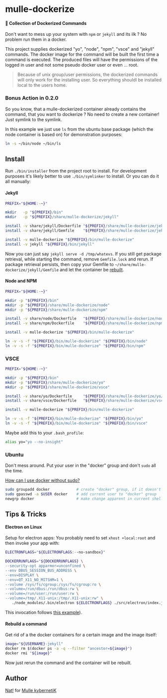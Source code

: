 # mulle-dockerize

#### 🔌 Collection of Dockerized Commands

Don't want to mess up your system with `npm` or `jekyll` and its ilk ? No
problem run them in a docker.

This project supplies dockerized "yo", "node", "npm", "vsce" and "jekyll"
commands. The docker image for the command will be built the first time a
command is executed. The produced files will have the permissions of the logged
in user and not some pseudo docker user or even ... root.

> Because of unix group/user permissions, the dockerized commands will only
> work for the installing user. So everything shouldl be installed local to the
> users home.


### Bonus Action in 0.2.0

So you know, that a mulle-dockerized container already contains the command,
that you want to dockerize ? No need to create a new container! Just symlink
to the symlink.

In this example we just use `ls` from the ubuntu base package (which the node
container is based on) for demonstration purposes:

```sh
ln -s ~/bin/node ~/bin/ls
```


## Install

Run `./bin/installer` from the project root to install. For development
purposes it's likely better to use `./bin/symlinker` to install. Or you can
do it all manually:


#### Jekyll

``` sh
PREFIX="${HOME:-~}"

mkdir   -p "${PREFIX}/bin"
mkdir   -p "${PREFIX}/share/mulle-dockerize/jekyll"

install -v share/jekyll/Dockerfile "${PREFIX}/share/mulle-dockerize/jekyll/Dockerfile"
install -v share/jekyll/Gemfile    "${PREFIX}/share/mulle-dockerize/jekyll/Gemfile"

install -v mulle-dockerize "${PREFIX}/bin/mulle-dockerize"
install -v jekyll "${PREFIX}/bin/jekyll"
```

Now you can just say `jekyll serve -d /tmp/whatevs`. If you still get package
retrieval, while starting the command, remove `Gemfile.lock` and rerun. If
package retrieval persists, then copy your Gemfile to
`~/share/mulle-dockerize/jekyll/Gemfile` and let the container be
[rebuilt](#rebuild-a-command).


#### Node and NPM

``` sh
PREFIX="${HOME:-~}"

mkdir -p "${PREFIX}/bin"
mkdir -p "${PREFIX}/share/mulle-dockerize/node"
mkdir -p "${PREFIX}/share/mulle-dockerize/npm"

install -v share/node/Dockerfile   "${PREFIX}/share/mulle-dockerize/node/Dockerfile"
install -v share/npm/Dockerfile    "${PREFIX}/share/mulle-dockerize/npm/Dockerfile"

install -v mulle-dockerize "${PREFIX}/bin/mulle-dockerize"

ln -v -s -f "${PREFIX}/bin/mulle-dockerize" "${PREFIX}/bin/node"
ln -v -s -f "${PREFIX}/bin/mulle-dockerize" "${PREFIX}/bin/npm"
```

### VSCE

``` sh
PREFIX="${HOME:-~}"

mkdir -p "${PREFIX}/bin"
mkdir -p "${PREFIX}/share/mulle-dockerize/yo"
mkdir -p "${PREFIX}/share/mulle-dockerize/vsce"

install -v share/yo/Dockerfile     "${PREFIX}/share/mulle-dockerize/yo/Dockerfile"
install -v share/vsce/Dockerfile   "${PREFIX}/share/mulle-dockerize/vsce/Dockerfile"

install -v mulle-dockerize "${PREFIX}/bin/mulle-dockerize"

ln -v -s -f "${PREFIX}/bin/mulle-dockerize" "${PREFIX}/bin/yo"
ln -v -s -f "${PREFIX}/bin/mulle-dockerize" "${PREFIX}/bin/vsce"
```

Maybe add this to your `.bash_profile`:

``` sh
alias yo="yo --no-insight"
```

### Ubuntu

Don't mess around. Put your user in the "docker" group and don't `sudo`
all the time.

[How can I use docker without sudo?](https://askubuntu.com/questions/477551/how-can-i-use-docker-without-sudo)

``` sh
sudo groupadd docker            # create "docker" group, if it doesn't exist
sudo gpasswd -a $USER docker    # add current user to "docker" group
newgrp docker                   # make change apparent in current shell
```

## Tips & Tricks

#### Electron on Linux

Setup for electron apps: You probably need to set `xhost +local:root` and then
invoke your app with:

``` sh
ELECTRONFLAGS="${ELECTRONFLAGS:--no-sandbox}"

DOCKERRUNFLAGS="${DOCKERRUNFLAGS} \
--security-opt apparmor=unconfined \
--env DBUS_SESSION_BUS_ADDRESS \
--env=DISPLAY \
--env=QT_X11_NO_MITSHM=1 \
--volume /sys/fs/cgroup:/sys/fs/cgroup:ro \
--volume=/run/dbus:/run/dbus:rw \
--volume=/run/user:/run/user:rw \
--volume=/tmp/.X11-unix:/tmp/.X11-unix:rw" \
   ./node_modules/.bin/electron ${ELECTRONFLAGS} ./src/electron/index.js "$@"
```

This invocation follows [this example](https://medium.com/ingeniouslysimple/building-an-electron-app-from-scratch-part-1-a1d9012c146a)).

#### Rebuild a command

Get rid of a the docker containers for a certain image and the image itself:

``` sh
image="${USERNAME}-jekyll"
docker rm $(docker ps -a -q --filter "ancestor=${image}")
docker rmi "${image}"
```

Now just rerun the command and the container will be rebuilt.

## Author

[Nat!](//www.mulle-kybernetik.com/weblog) for
[Mulle kybernetiK](//www.mulle-kybernetik.com)
